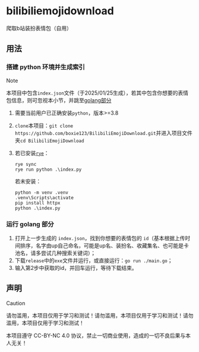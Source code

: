 # bilibiliemojidownload

爬取b站装扮表情包（自用）

## 用法

### 搭建 python 环境并生成索引

> [!NOTE]
> 本项目中包含`index.json`文件（于2025/01/25生成），若其中包含你想要的表情包信息，则可忽视本小节，并跳至[golang部分](#运行-golang-部分)

1. 需要当前用户已正确安装`python`，版本>=3.8
2. `clone`本项目：`git clone https://github.com/boxie123/BilibiliEmojiDownload.git`并进入项目文件夹`cd BilibiliEmojiDownload`
3. 若已安装[`rye`](https://github.com/astral-sh/rye)：

    ```batch
    rye sync
    rye run python .\index.py
    ```

    若未安装：

    ```batch
    python -m venv .venv
    .venv\Scripts\activate
    pip install httpx
    python .\index.py
    ```

### 运行 golang 部分

1. 打开上一步生成的 `index.json`，找到你想要的表情包的 `id`（基本根据上传时间排序，名字由up自己命名，可能是up名、装扮名、收藏集名、也可能是卡池名，请多尝试几种搜索关键词）；
2. 下载`release`中的`exe`文件并运行，或直接运行：`go run ./main.go`；
3. 输入第2步中获取的id，并回车运行，等待下载结束。

## 声明

> [!CAUTION]
> 请勿滥用，本项目仅用于学习和测试！请勿滥用，本项目仅用于学习和测试！请勿滥用，本项目仅用于学习和测试！
>
> 本项目遵守 CC-BY-NC 4.0 协议，禁止一切商业使用，造成的一切不良后果与本人无关！

